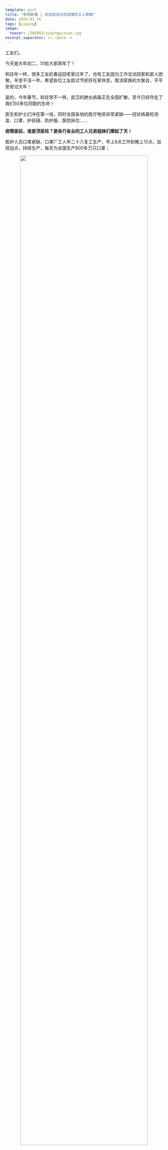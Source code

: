 ```yaml
---
template: post
title: "恭贺新春 | 向加班加点抗疫情的工人致敬"
date: 2020-01-26
tags: [yiqing]
image:
  teaser: /202002/yiqingyixian.jpg
excerpt_separator: <!--more-->
---
```


工友们，

今天是大年初二，51给大家拜年了！

和往年一样，很多工友赶春运回老家过年了，也有工友因为工作没法回家和家人团聚。辛苦干活一年，希望各位工友趁过节好好在家休息，取消家族的大聚会，平平安安过大年！

是的，今年春节，和往常不一样，武汉的肺炎病毒正在全国扩散，至今已经夺走了我们50多位同胞的生命！

医生和护士们冲在第一线，同时全国各地的医疗物资非常紧缺——冠状病毒检测盒、口罩、护目镜、防护服、医院床位……

**疫情面前，谁是顶梁柱？是各行各业的工人兄弟姐妹们撑起了天！**

医护人员口罩紧缺，口罩厂工人年二十八复工生产，早上8点工作到晚上12点，加班加点，持续生产，每天为全国生产800多万只口罩；

<div style="text-align:center"><img src="/images/202001/bainian1.jpg" width="90%"></div><br>

冠状病毒检测盒严重不足，卫生部指定生产企业的工人就每天三班倒，保证每天10人份的检测盒产量，让更多的发热患者及时得到确诊；

<div style="text-align:center"><img src="/images/202001/bainian2.jpg" width="90%"></div><br>

消毒液需求量猛增，消毒液厂工人大年初二返厂复工，24小时无休，加紧生产一线医护人员和老百姓需要的消毒液；

<div style="text-align:center"><img src="/images/202001/bainian3.jpg" width="90%"></div><br>

武汉医院床位不够，建筑工人开足马力，从1月23日晚起，连夜施工，铲平小山，搭建线路，下雨天也当作不下雨，只为2月3日建起一座新医院；

<div style="text-align:center"><img src="/images/202001/bainian4.jpg" width="90%"></div><br>

快递物流公司的工人一刻也不停歇，紧急把救援物资送往湖北；

<div style="text-align:center"><img src="/images/202001/bainian5.jpg" width="90%"></div><br>

环卫工人不仅要清扫大街，还要给细菌病毒聚集的公厕消毒；

<div style="text-align:center"><img src="/images/202001/bainian6.jpg" width="90%"></div><br>

电力工人还忙着抢修电网，保证居民过个好年；

<div style="text-align:center"><img src="/images/202001/bainian7.jpg" width="90%"></div><br>

每一位工人，都属于这光荣的劳动大军中的一个！工人兄弟姐妹们，你们辛苦了！

武汉新筹建的两家医院，名字叫“火神山医院”和“雷神山医院”。

<div style="text-align:center"><img src="/images/202001/bainian8.jpg" width="90%"></div><br>

在实干的是我们工人阶级啊，咱们可不相信什么火神雷神，我们相信，靠着劳动者勤劳的双手，聪明的头脑，加上过人的勇气，就能够战胜肺炎！

咱们工人当年建的南京长江大桥上有一句题词，写得很好，分享给各位工友：

“人民，只有人民，才是创造世界历史的动力！”

<div style="text-align:center"><img src="/images/202001/bainian9.jpg" width="90%"></div><br>

只有依靠人民，依靠劳动者的流汗乃至流血，才能战胜这样的巨大困难。咱们工人阶级，不仅要战胜这次肺炎，还要扫除未来遇到的一切困难，争取老百姓的解放和幸福！

最后，51祝愿各位工友，在新的一年里，家庭安康，工作顺利。

在新的一年里，51将继续陪伴工友们，让我们携手并肩，共同前进！

<div style="width:98%;padding:10px;background-color:black;color:white;margin:0;"><strong>
51最近新开了一个疫情专栏，给广大工友推送疫情信息和防疫卫生知识。51读者群里也每天会更新疫情相关内容，请各位读者快快加小编，小编拉你进群喔！</strong></div>



